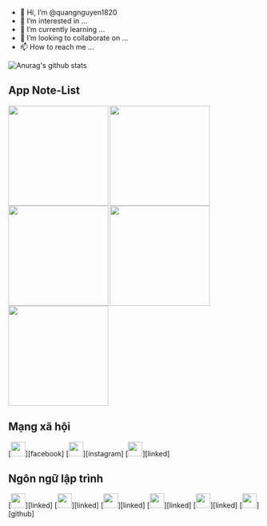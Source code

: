 - 👋 Hi, I’m @quangnguyen1820
- 👀 I’m interested in ...
- 🌱 I’m currently learning ...
- 💞️ I’m looking to collaborate on ...
- 📫 How to reach me ...

![Anurag's github stats](https://github-readme-stats.vercel.app/api?username=quangnguyen1820)
<H2>App Note-List</H2>
  <img align="left" width="200" src="https://user-images.githubusercontent.com/81354609/112456166-10ff3d00-8d8d-11eb-9eff-8fdba1f25ece.jpg"/>
  <img align="left" width="200" src="https://user-images.githubusercontent.com/81354609/112456174-12c90080-8d8d-11eb-993e-2647771de0fe.jpg"/>
  <img align="left" width="200" src="https://user-images.githubusercontent.com/81354609/112456175-12c90080-8d8d-11eb-979f-d9f9ddf60a15.jpg"/>
  <img  width="200" src="https://user-images.githubusercontent.com/81354609/112456177-13619700-8d8d-11eb-9cf7-fd659e4d4c5f.jpg"/>
  <img width="200" src="https://user-images.githubusercontent.com/81354609/112456179-13fa2d80-8d8d-11eb-981b-47e60fd20131.jpg"/>
  
  
<H2>Mạng xã hội</H2>
[<img width="29" src="https://user-images.githubusercontent.com/81354609/112460459-7f45fe80-8d91-11eb-8313-92b7ae552bfd.png"/>][facebook]
[<img width="29" src="https://user-images.githubusercontent.com/81354609/112460461-80772b80-8d91-11eb-883b-8cfc34addf50.png"/>][instagram]
[<img width="29" src="https://user-images.githubusercontent.com/81354609/112460463-810fc200-8d91-11eb-8e30-ea726888a007.png"/>][linked]


<H2>Ngôn ngữ lập trình</H2>
[<img width="29" marginLeft="10" src="https://user-images.githubusercontent.com/81354609/112454049-e01e0880-8d8a-11eb-9f16-0a887dac950d.png"/>][linked]
[<img width="29" src="https://user-images.githubusercontent.com/81354609/112454046-df857200-8d8a-11eb-9fad-9ae63ca17af2.png"/>][linked]
[<img width="29" src="https://user-images.githubusercontent.com/81354609/112454037-de544500-8d8a-11eb-9543-14b37e479360.png"/>][linked]
[<img width="29" src="https://user-images.githubusercontent.com/81354609/112454043-deecdb80-8d8a-11eb-8167-328d323d41f5.png"/>][linked]
[<img width="29" src="https://user-images.githubusercontent.com/81354609/112454048-e01e0880-8d8a-11eb-9888-77a852571727.png"/>][linked]
[<img width="29" src="https://user-images.githubusercontent.com/81354609/112454029-dd231800-8d8a-11eb-865a-4d70af38de29.png"/>][github]

[facebook]: https://www.facebook.com/kwang181/
[instagram]: https://www.instagram.com/nt_kwang/
[linked]: https://www.linkedin.com/in/thanh-quang-nguyen-59610a20a/
[github]: https://github.com/quangnguyen1820
